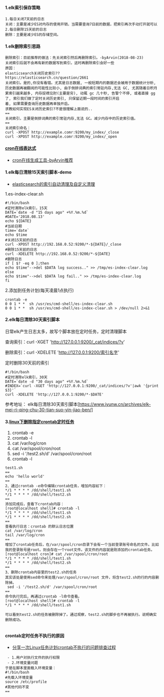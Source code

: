 #### 1.elk索引保存策略
```
1.每日关闭7天前的日志
关闭：主要是减少ES对内存的使用开销，当需要查询7日前的数据，把索引再次手动打开就可以
2.每日删除15天前的日志
删除：主要是减少ES的存储空间。
```
#### 1.elk删除索引思路
```
删除索引：目前推荐的做法：先关闭索引然后再删除索引。-byArvin(2018-08-23)
关闭索引后就不会再有新的数据写到索引，这时再删除索引会好一些
原因：
elasticsearch关闭历史索引??
https://elasticsearch.cn/question/2661
关闭索引。是的,你没有看错。尤其是日志数据, 一般短期内的数据还会被用于数据统计分析, 历史数据再被翻阅的可能性比较小, 由于倒排词典的索引常驻内存,无法 GC, 尤其随着日积月累索引越来越多, 内存捉襟见肘(主要是穷), 动辄 gc 几十秒, 告警个不停, 或者直接 gg 了, 索引我们做了定时关闭历史索引, 只保留近期一段时间的索引开启
着, 如果需要查询历史数据再单独开启。
求教如何实现ES关闭历史索引?不是很理解上面说的..
==
关闭索引，主要是倒排词典的索引常驻内存,无法 GC。减少内存中的历史索引值。
==
关闭索引命名：
curl -XPOST http://example.comr:9200/my_index/_close
curl -XPOST http://example.comr:9200/my_index/_open

```
#### [cron在线表达式](http://cron.qqe2.com/)
- [cron在线生成工具-byArvin推荐](http://cron.qqe2.com/)

#### 1.elk每日清除15天索引脚本-demo
- [elasticsearch的索引自动清理及自定义清理](https://www.cnblogs.com/vijayfly/p/6763127.html)

1.es-index-clear.sh
```
#!/bin/bash
#定时清除elk索引，15天
DATE=`date -d "15 days ago" +%Y.%m.%d`
#DATE='2018.08.13'
echo ${DATE}
#当前日期
time=`date`
echo $time
#关闭15天前的日志
curl -XPOST http://192.168.0.52:9200/*-${DATE}/_close
#删除15天前的日志
curl -XDELETE http://192.168.0.52:9200/*-${DATE}
#删除日志
if [ $? -eq 0 ];then
echo $time"-->del $DATA log success.." >> /tmp/es-index-clear.log
else
echo $time"-->del $DATA log fail.." >> /tmp/es-index-clear.log
fi
```
2.添加到任务计划(每天凌晨1点执行)
```
crontab -e
0 0 1 * *  sh /usr/es/cmd-shell/es-index-clear.sh
0 0 1 * *  sh /usr/es/cmd-shell/es-index-clear.sh > /dev/null 2>&1
```

#### 2.elk每日清除30天索引脚本

日常elk产生日志太多，故写个脚本放在定时任务，定时清理脚本

查询索引：curl -XGET 'http://127.0.0.1:9200/_cat/indices/?v'

删除索引：curl -XDELETE 'http://127.0.0.1:9200/索引名字'

定时删除30天前的索引
```
#!/bin/bash
#定时清除elk索引，30天
DATE=`date -d "30 days ago" +%Y.%m.%d`
#INDEX=`curl -XGET 'http://127.0.0.1:9200/_cat/indices/?v'|awk '{print $3}'`
curl -XDELETE 'http://127.0.0.1:9200/*-$DATE'
```
参考地址：
elk每日清除30天索引脚本[https://www.iyunw.cn/archives/elk-mei-ri-qing-chu-30-tian-suo-yin-jiao-ben/]



#### 3.[linux下删除指定crontab定时任务](https://blog.csdn.net/ivnetware/article/details/51246871)
1. crontab -e
2. crontab -l
3. cat /var/log/cron
4. cat /var/spool/cron/root
5. sed -i '/test2.sh/d' /var/spool/cron/root 
6. crontab -l

```
test1.sh
==
echo 'hello world'
==
2、通过crontab -e命令编辑crontab任务，增加内容如下：
*/1 * * * * /dd/shell/test1.sh
*/1 * * * * /dd/shell/test2.sh
==
添加完成后，查看下crontab内容：
[root@localhost shell]# crontab -l
*/1 * * * * /dd/shell/test1.sh
*/1 * * * * /dd/shell/test2.sh
==
查看执行日志：crontab 的默认日志位置
cat /var/log/cron
tail /var/log/cron
==
增加了crontab任务后，在/var/spool/cron目录下会有一个当前登录账号命名的文件。比如我的登录账号是root。则会存在一个root文件。该文件的内容就是刚添加的crontab任务。
[root@localhost cron]# cat /var/spool/cron/root 
*/1 * * * * /dd/shell/test1.sh
*/1 * * * * /dd/shell/test2.sh
==
3、删除crontab内容里的test2.sh的任务
其实该处是使用sed命令来处理/var/spool/cron/root 文件，将含test2.sh的行的内容删除掉。
 sed -i '/test2.sh/d' /var/spool/cron/root 
==
命令执行完后，再通过crontab -l命令查看。
[root@localhost shell]# crontab -l
*/1 * * * * /dd/shell/test1.sh

可以看到test2.sh的任务被删除掉了。通过观察，test2.sh的脚步也不再被执行。说明确实删除成功。


```
#### crontab定时任务不执行的原因
- [分享一次Linux任务计划crontab不执行的问题排查过程](https://zhangge.net/5093.html)

```
 - 1.用户对执行文件的执行权限
 - 2.环境变量问题
于是在脚本里面载入环境变量：
#!/bin/bash
#先载入环境变量
source /etc/profile
#其他代码不变
==
```
